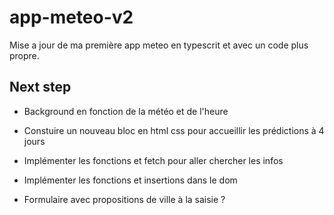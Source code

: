 # app-meteo-v2
Mise a jour de ma première app meteo en typescrit et avec un code plus propre.

## Next step

- Background en fonction de la météo et de l'heure

- Constuire un nouveau bloc en html css pour accueillir les prédictions à 4 jours
- Implémenter les fonctions et fetch pour aller chercher les infos
- Implémenter les fonctions et insertions dans le dom

- Formulaire avec propositions de ville à la saisie ?
